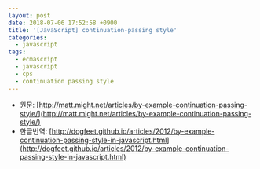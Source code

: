 ```yaml
---
layout: post
date: 2018-07-06 17:52:58 +0900
title: '[JavaScript] continuation-passing style'
categories:
  - javascript
tags:
  - ecmascript
  - javascript
  - cps
  - continuation passing style
---
```


- 원문: [http://matt.might.net/articles/by-example-continuation-passing-style/](http://matt.might.net/articles/by-example-continuation-passing-style/)
- 한글번역: [http://dogfeet.github.io/articles/2012/by-example-continuation-passing-style-in-javascript.html](http://dogfeet.github.io/articles/2012/by-example-continuation-passing-style-in-javascript.html)

